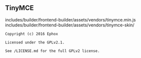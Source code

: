 TinyMCE
-------

includes/builder/frontend-builder/assets/vendors/tinymce.min.js
includes/builder/frontend-builder/assets/vendors/tinymce-skin/

```text
Copyright (c) 2016 Ephox

Licensed under the GPLv2.1.

See /LICENSE.md for the full GPLv2 license.
```

